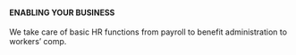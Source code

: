 #### ENABLING YOUR BUSINESS

We take care of basic HR functions from payroll to benefit administration to workers’ comp.
